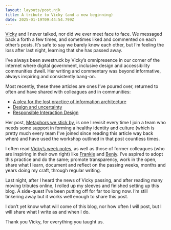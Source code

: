 ```yaml
---
layout: layouts/post.njk
title: A tribute to Vicky (and a new beginning)
date: 2025-01-19T09:44:54.799Z
---
```

[Vicky](https://www.vickyteinaki.com/) and I never talked, nor did we ever meet face to face. We messaged back a forth a few times, and sometimes liked and commented on each other’s posts. It’s safe to say we barely knew each other, but I’m feeling the loss after last night, learning that she has passed away.

I’ve always been awestruck by Vicky’s omnipresence in our corner of the internet where digital government, inclusive design and accessibility communities dwell. Her writing and commentary was beyond informative, always inspiring and consistently bang-on. 

Most recently, these three articles are ones I’ve poured over, returned to often and have shared with colleagues and in communities:

* [A plea for the lost practice of information architecture](https://www.vickyteinaki.com/blog/a-plea-for-the-lost-practice-of-information-architecture)
* [Design and uncertainty](https://www.vickyteinaki.com/blog/design-and-uncertainty/)
* [Responsible Interaction Design](https://www.vickyteinaki.com/blog/responsible-interaction-design)

Her post, [Metaphors we stick by,](https://medium.com/gov-design/metaphors-we-sticker-by-4e4ecdbf8d64) is one I revisit every time I join a team who needs some support in forming a healthy identity and culture (which is pretty much every team I've joined since reading this article way back when) and have used the workshop outlined in that post countless times.

I often read [Vicky’s week notes](https://medium.vickyteinaki.com/list/weeknotes-b51e1736a091), as well as those of former colleagues (who are inspiring in their own right) like [Frankie](https://frankieroberto.github.io/nhsnotes/)[](https://frankieroberto.github.io/nhsnotes/%5D%20and%20%5BBenjy) and [Benjy](https://www.benjystanton.co.uk/blog/). I’ve aspired to adopt this practice and do the same; promote transparency, work in the open, share what I learn, document and reflect on the passing weeks, months and years doing my craft, through regular writing.

Last night, after I heard the news of Vicky passing, and after reading many moving tributes online, I rolled up my sleeves and finished setting up this blog. A side-quest I’ve been putting off for far too long now. I’m still tinkering away but it works well enough to share this post.

I don’t yet know what will come of this blog, nor how often I will post, but I will share what I write as and when I do.

Thank you Vicky, for everything you taught us.
